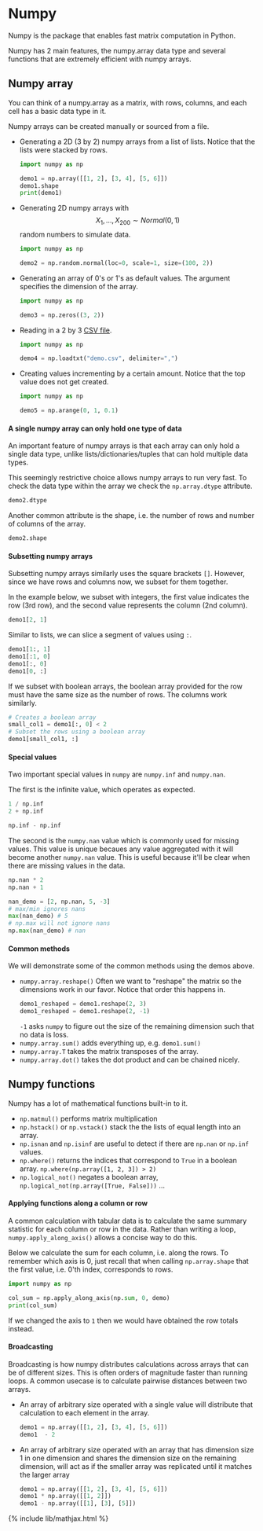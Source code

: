 # Numpy

Numpy is the package that enables fast matrix computation in Python.

Numpy has 2 main features, the numpy.array data type and several
functions that are extremely efficient with numpy arrays.

## Numpy array

You can think of a numpy.array as a matrix, with rows, columns, and
each cell has a basic data type in it.

Numpy arrays can be created manually or sourced from a file.

- Generating a 2D (3 by 2) numpy arrays from a list of lists.
  Notice that the lists were stacked by rows.
  ```python
  import numpy as np

  demo1 = np.array([[1, 2], [3, 4], [5, 6]])
  demo1.shape
  print(demo1)
  ```
- Generating 2D numpy arrays with $$X_1, \dots, X_{200} \sim Normal(0, 1)$$ random numbers
  to simulate data.
  ```python
  import numpy as np
  
  demo2 = np.random.normal(loc=0, scale=1, size=(100, 2))
  ```
- Generating an array of 0's or 1's as default values. The argument
  specifies the dimension of the array.
  ```python
  import numpy as np
  
  demo3 = np.zeros((3, 2))
  ```
- Reading in a 2 by 3 [CSV file](data/demo.csv).
  ```python
  import numpy as np

  demo4 = np.loadtxt("demo.csv", delimiter=",")
  ```
- Creating values incrementing by a certain amount. Notice
  that the top value does not get created.
  ```python
  import numpy as np

  demo5 = np.arange(0, 1, 0.1)
  ```


#### A single numpy array can only hold one type of data

An important feature of numpy arrays is that each array
can only hold a single data type, unlike lists/dictionaries/tuples
that can hold multiple data types.

This seemingly restrictive choice allows numpy arrays to run very fast.
To check the data type within the array we check the `np.array.dtype`
attribute.
```python
demo2.dtype
```

Another common attribute is the shape, i.e. the number of rows and
number of columns of the array.
```python
demo2.shape
```

#### Subsetting numpy arrays
Subsetting numpy arrays similarly uses the square brackets `[]`.
However, since we have rows and columns now, we subset for them
together.

In the example below, we subset with integers, the first value
indicates the row (3rd row), and the second value represents the
column (2nd column).
```python
demo1[2, 1]
```
Similar to lists, we can slice a segment of values using `:`.
```python
demo1[1:, 1]
demo1[:1, 0]
demo1[:, 0]
demo1[0, :]
```

If we subset with boolean arrays, the boolean array provided for the row
must have the same size as the number of rows. The columns work similarly.
```python
# Creates a boolean array
small_col1 = demo1[:, 0] < 2
# Subset the rows using a boolean array
demo1[small_col1, :]
```

#### Special values
Two important special values in `numpy` are `numpy.inf` and `numpy.nan`.

The first is the infinite value, which operates as expected.
```python
1 / np.inf
2 + np.inf

np.inf - np.inf
```

The second is the `numpy.nan` value which is commonly used for missing
values. This value is unique becaues any value aggregated with it will
become another `numpy.nan` value. This is useful because it'll be clear
when there are missing values in the data.

```python
np.nan * 2
np.nan + 1

nan_demo = [2, np.nan, 5, -3]
# max/min ignores nans
max(nan_demo) # 5
# np.max will not ignore nans
np.max(nan_demo) # nan
```

#### Common methods
We will demonstrate some of the common methods using the demos above.

- `numpy.array.reshape()` Often we want to "reshape" the matrix so the
  dimensions work in our favor. Notice that order this happens in.
  ```python
  demo1_reshaped = demo1.reshape(2, 3)
  demo1_reshaped = demo1.reshape(2, -1)
  ```
  `-1` asks `numpy` to figure out the size of the remaining dimension
  such that no data is loss.
- `numpy.array.sum()` adds everything up, e.g. `demo1.sum()`
- `numpy.array.T` takes the matrix transposes of the array.
- `numpy.array.dot()` takes the dot product and can be chained nicely.

## Numpy functions

Numpy has a lot of mathematical functions built-in to it.
- `np.matmul()` performs matrix multiplication
- `np.hstack()` or `np.vstack()` stack the the lists of equal length
  into an array.
- `np.isnan` and `np.isinf` are useful to detect if there are `np.nan`
  or `np.inf` values.
- `np.where()` returns the indices that correspond to `True` in a boolean
  array. `np.where(np.array([1, 2, 3]) > 2)`
- `np.logical_not()` negates a boolean array, `np.logical_not(np.array([True, False]))`
...

#### Applying functions along a column or row

A common calculation with tabular data is to calculate the same summary
statistic for each column or row in the data. Rather than writing a loop,
`numpy.apply_along_axis()` allows a concise way to do this.

Below we calculate the sum for each column, i.e. along the rows. To remember
which axis is 0, just recall that when calling `np.array.shape` that the first
value, i.e. 0'th index, corresponds to rows.
```python
import numpy as np

col_sum = np.apply_along_axis(np.sum, 0, demo)
print(col_sum)
```

If we changed the axis to `1` then we would have obtained the row totals instead.

#### Broadcasting

Broadcasting is how numpy distributes calculations across arrays that can be
of different sizes. This is often orders of magnitude faster than running
loops. A common usecase is to calculate pairwise distances between two arrays.

- An array of arbitrary size operated with a single value will
  distribute that calculation to each element in the array.
  ```python
  demo1 = np.array([[1, 2], [3, 4], [5, 6]])
  demo1  - 2
  ```
- An array of arbitrary size operated with an array that has
  dimension size 1 in one dimension and shares the dimension size
  on the remaining dimension, will act as if the smaller array
  was replicated until it matches the larger array
  ```python
  demo1 = np.array([[1, 2], [3, 4], [5, 6]])
  demo1 * np.array([[1, 2]])
  demo1 - np.array([[1], [3], [5]])
  ```

{% include lib/mathjax.html %}
